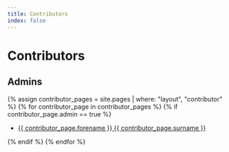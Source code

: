 ```yaml
---
title: Contributors
index: false
---
```


# Contributors

## Admins

{% assign contributor_pages = site.pages | where: "layout", "contributor" %}
{% for contributor_page in contributor_pages %}
{% if contributor_page.admin == true %}
  <ul>
    <li>
      <a href="{{ contributor_page.name | remove: '.md' | append: '.html' | prepend: 'contributors/' | relative_url }}">
        {{ contributor_page.forename }} {{ contributor_page.surname }}
      </a>
    </li>
  </ul>
{% endif %}
{% endfor %}
